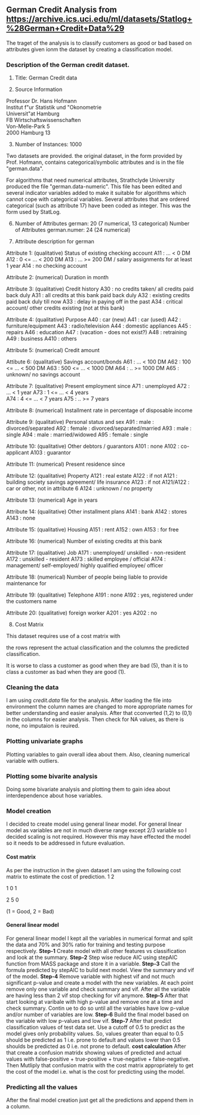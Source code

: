 ## German Credit Analysis from https://archive.ics.uci.edu/ml/datasets/Statlog+%28German+Credit+Data%29

The traget of the analysis is to classify customers as good or bad based on attributes given ionm the dataset by creating a classification model.

### Description of the German credit dataset.

1. Title: German Credit data

2. Source Information

Professor Dr. Hans Hofmann  
Institut f"ur Statistik und "Okonometrie  
Universit"at Hamburg  
FB Wirtschaftswissenschaften  
Von-Melle-Park 5    
2000 Hamburg 13 

3. Number of Instances:  1000

Two datasets are provided.  the original dataset, in the form provided
by Prof. Hofmann, contains categorical/symbolic attributes and
is in the file "german.data".   
 
For algorithms that need numerical attributes, Strathclyde University 
produced the file "german.data-numeric".  This file has been edited 
and several indicator variables added to make it suitable for 
algorithms which cannot cope with categorical variables.   Several
attributes that are ordered categorical (such as attribute 17) have
been coded as integer.    This was the form used by StatLog.


6. Number of Attributes german: 20 (7 numerical, 13 categorical)
   Number of Attributes german.numer: 24 (24 numerical)


7.  Attribute description for german

Attribute 1:  (qualitative)
	       Status of existing checking account
               A11 :      ... <    0 DM
	       A12 : 0 <= ... <  200 DM
	       A13 :      ... >= 200 DM /
		     salary assignments for at least 1 year
               A14 : no checking account

Attribute 2:  (numerical)
	      Duration in month

Attribute 3:  (qualitative)
	      Credit history
	      A30 : no credits taken/
		    all credits paid back duly
              A31 : all credits at this bank paid back duly
	      A32 : existing credits paid back duly till now
              A33 : delay in paying off in the past
	      A34 : critical account/
		    other credits existing (not at this bank)

Attribute 4:  (qualitative)
	      Purpose
	      A40 : car (new)
	      A41 : car (used)
	      A42 : furniture/equipment
	      A43 : radio/television
	      A44 : domestic appliances
	      A45 : repairs
	      A46 : education
	      A47 : (vacation - does not exist?)
	      A48 : retraining
	      A49 : business
	      A410 : others

Attribute 5:  (numerical)
	      Credit amount

Attibute 6:  (qualitative)
	      Savings account/bonds
	      A61 :          ... <  100 DM
	      A62 :   100 <= ... <  500 DM
	      A63 :   500 <= ... < 1000 DM
	      A64 :          .. >= 1000 DM
              A65 :   unknown/ no savings account

Attribute 7:  (qualitative)
	      Present employment since
	      A71 : unemployed
	      A72 :       ... < 1 year
	      A73 : 1  <= ... < 4 years  
	      A74 : 4  <= ... < 7 years
	      A75 :       .. >= 7 years

Attribute 8:  (numerical)
	      Installment rate in percentage of disposable income

Attribute 9:  (qualitative)
	      Personal status and sex
	      A91 : male   : divorced/separated
	      A92 : female : divorced/separated/married
              A93 : male   : single
	      A94 : male   : married/widowed
	      A95 : female : single

Attribute 10: (qualitative)
	      Other debtors / guarantors
	      A101 : none
	      A102 : co-applicant
	      A103 : guarantor

Attribute 11: (numerical)
	      Present residence since

Attribute 12: (qualitative)
	      Property
	      A121 : real estate
	      A122 : if not A121 : building society savings agreement/
				   life insurance
              A123 : if not A121/A122 : car or other, not in attribute 6
	      A124 : unknown / no property

Attribute 13: (numerical)
	      Age in years

Attribute 14: (qualitative)
	      Other installment plans 
	      A141 : bank
	      A142 : stores
	      A143 : none

Attribute 15: (qualitative)
	      Housing
	      A151 : rent
	      A152 : own
	      A153 : for free

Attribute 16: (numerical)
              Number of existing credits at this bank

Attribute 17: (qualitative)
	      Job
	      A171 : unemployed/ unskilled  - non-resident
	      A172 : unskilled - resident
	      A173 : skilled employee / official
	      A174 : management/ self-employed/
		     highly qualified employee/ officer

Attribute 18: (numerical)
	      Number of people being liable to provide maintenance for

Attribute 19: (qualitative)
	      Telephone
	      A191 : none
	      A192 : yes, registered under the customers name

Attribute 20: (qualitative)
	      foreign worker
	      A201 : yes
	      A202 : no



8.  Cost Matrix

This dataset requires use of a cost matrix with 

the rows represent the actual classification and the columns
the predicted classification.

It is worse to class a customer as good when they are bad (5), 
than it is to class a customer as bad when they are good (1).



### Cleaning the data
I am using _credit.data_ file for the analysis. After loading the file into environment the column names are changed to more appropriate names for better understanding and easier analysis. After that cconverted (1,2) to (0,1) in the columns for easier analysis. Then check for NA values, as there is none, no imputaion is reuired. 

### Plotting univariate graphs
Plotting variables to gain overall idea about them. Also, cleaning numerical variable with outliers.

### Plotting some bivarite analysis
Doing some bivariate analysis and plotting them to gain idea about interdependence about hose variables.


### Model creation
I decided to create model using general linear model. 
For general linear model as variables are not in much diverse range except 2/3 variable so I decided scaling is not required. However this may have effected the model so it needs to be addressed in future evaluation.

#### Cost matrix
As per the instruction in the given dataset I am using the following cost matrix to estimate the cost of prediction.
      1        2

  1   0        1

  2   5        0

(1 = Good,  2 = Bad)

#### General linear model
For general linear model I kept all the variables in numerical format and split the data and 70% and 30% ratio for training and testing purpose respectively.
**Step-1**
Create model with all other features vs classification and look at the summary.
**Step-2**
Step wise reduce AIC using stepAIC function from MASS package and store it in a variable. 
**Step-3**
Call the formula predicted by stepAIC to bulid next model. View the summary and vif of the model.
**Step-4**
Remove variable with highest vif and not much significant p-value and create a model with the new variables. At each point remove only one variable and check summary and vif. After all the variable are having less than 2 vif stop checking for vif anymore.
**Step-5**
After that start looking at varibale with high p-value and remove one at a time and  check summary. Contin ue to do so until all the variables have low p-value and/or number of variables are low.
**Step-6**
Build the final model based on the variable with low p-values and low vif.
**Step-7**
After that predict classification values of test data set. Use a cutoff of 0.5 to predict as the model gives only probability values. So, values greater than equal to 0.5 should be predicted as 1 i.e. prone to default and values lower than 0.5 shoulds be predicted as 0 i.e. not prone to default. 
**cost calculation**
After that create a confusion matridx showing values of predicted and actual values with false-positive + true-positive + true-negative + false-negative. Then Mutliply that confusion matrix with the cost matrix appropriately to get the cost of the model i.e. what is the cost for predicting using the model.

### Predicting all the values
After the final model creation just get all the predictions and append them in a column.
